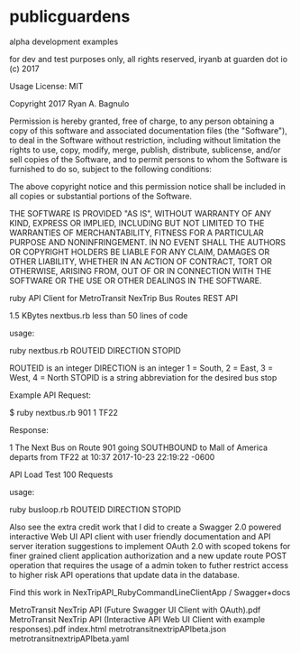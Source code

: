 # publicguardens

alpha development examples

for dev and test purposes only, all rights reserved, iryanb at guarden dot io (c) 2017

Usage License: MIT 

Copyright 2017 Ryan A. Bagnulo

Permission is hereby granted, free of charge, to any person obtaining a copy of this software and associated documentation files (the "Software"), to deal in the Software without restriction, including without limitation the rights to use, copy, modify, merge, publish, distribute, sublicense, and/or sell copies of the Software, and to permit persons to whom the Software is furnished to do so, subject to the following conditions:

The above copyright notice and this permission notice shall be included in all copies or substantial portions of the Software.

THE SOFTWARE IS PROVIDED "AS IS", WITHOUT WARRANTY OF ANY KIND, EXPRESS OR IMPLIED, INCLUDING BUT NOT LIMITED TO THE WARRANTIES OF MERCHANTABILITY, FITNESS FOR A PARTICULAR PURPOSE AND NONINFRINGEMENT. IN NO EVENT SHALL THE AUTHORS OR COPYRIGHT HOLDERS BE LIABLE FOR ANY CLAIM, DAMAGES OR OTHER LIABILITY, WHETHER IN AN ACTION OF CONTRACT, TORT OR OTHERWISE, ARISING FROM, OUT OF OR IN CONNECTION WITH THE SOFTWARE OR THE USE OR OTHER DEALINGS IN THE SOFTWARE.


ruby API Client for MetroTransit NexTrip Bus Routes REST API 

1.5 KBytes nextbus.rb
less than 50 lines of code 


usage: 

ruby nextbus.rb ROUTEID DIRECTION STOPID 

ROUTEID is an integer
DIRECTION is an integer 1 = South, 2 = East, 3 = West, 4 = North
STOPID is a string abbreviation for the desired bus stop 

Example API Request: 

$ ruby nextbus.rb 901 1 TF22

Response: 

1 The Next Bus on Route 901 going SOUTHBOUND to Mall of America departs from TF22 at 10:37
2017-10-23 22:19:22 -0600


API Load Test 100 Requests

usage:

ruby busloop.rb ROUTEID DIRECTION STOPID


Also see the extra credit work that I did to create a Swagger 2.0 powered interactive Web UI API client with user friendly documentation and API server iteration suggestions to implement OAuth 2.0 with scoped tokens for finer grained client application authorization and a new update route POST operation that requires the usage of a admin token to futher restrict access to higher risk API operations that update data in the database. 

Find this work in NexTripAPI_RubyCommandLineClientApp / Swagger+docs

MetroTransit NexTrip API (Future Swagger UI Client with OAuth).pdf
MetroTransit NexTrip API (Interactive API Web UI Client with example responses).pdf
index.html
metrotransitnextripAPIbeta.json
metrotransitnextripAPIbeta.yaml


